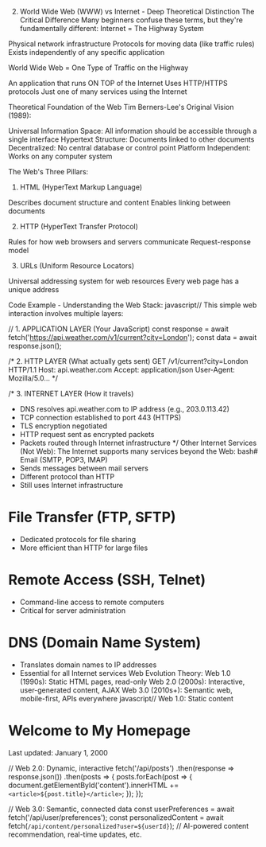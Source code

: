 2. World Wide Web (WWW) vs Internet - Deep Theoretical Distinction
The Critical Difference
Many beginners confuse these terms, but they're fundamentally different:
Internet = The Highway System

Physical network infrastructure
Protocols for moving data (like traffic rules)
Exists independently of any specific application

World Wide Web = One Type of Traffic on the Highway

An application that runs ON TOP of the Internet
Uses HTTP/HTTPS protocols
Just one of many services using the Internet

Theoretical Foundation of the Web
Tim Berners-Lee's Original Vision (1989):

Universal Information Space: All information should be accessible through a single interface
Hypertext Structure: Documents linked to other documents
Decentralized: No central database or control point
Platform Independent: Works on any computer system

The Web's Three Pillars:
1. HTML (HyperText Markup Language)

Describes document structure and content
Enables linking between documents

2. HTTP (HyperText Transfer Protocol)

Rules for how web browsers and servers communicate
Request-response model

3. URLs (Uniform Resource Locators)

Universal addressing system for web resources
Every web page has a unique address

Code Example - Understanding the Web Stack:
javascript// This simple web interaction involves multiple layers:

// 1. APPLICATION LAYER (Your JavaScript)
const response = await fetch('https://api.weather.com/v1/current?city=London');
const data = await response.json();

/* 2. HTTP LAYER (What actually gets sent)
GET /v1/current?city=London HTTP/1.1
Host: api.weather.com
Accept: application/json
User-Agent: Mozilla/5.0...
*/

/* 3. INTERNET LAYER (How it travels)
- DNS resolves api.weather.com to IP address (e.g., 203.0.113.42)
- TCP connection established to port 443 (HTTPS)
- TLS encryption negotiated
- HTTP request sent as encrypted packets
- Packets routed through Internet infrastructure
*/
Other Internet Services (Not Web):
The Internet supports many services beyond the Web:
bash# Email (SMTP, POP3, IMAP)
- Sends messages between mail servers
- Different protocol than HTTP
- Still uses Internet infrastructure

# File Transfer (FTP, SFTP)
- Dedicated protocols for file sharing
- More efficient than HTTP for large files

# Remote Access (SSH, Telnet)
- Command-line access to remote computers
- Critical for server administration

# DNS (Domain Name System)
- Translates domain names to IP addresses
- Essential for all Internet services
Web Evolution Theory:
Web 1.0 (1990s): Static HTML pages, read-only
Web 2.0 (2000s): Interactive, user-generated content, AJAX
Web 3.0 (2010s+): Semantic web, mobile-first, APIs everywhere
javascript// Web 1.0: Static content
<html>
  <body>
    <h1>Welcome to My Homepage</h1>
    <p>Last updated: January 1, 2000</p>
  </body>
</html>

// Web 2.0: Dynamic, interactive
fetch('/api/posts')
  .then(response => response.json())
  .then(posts => {
    posts.forEach(post => {
      document.getElementById('content').innerHTML += 
        `<article>${post.title}</article>`;
    });
  });

// Web 3.0: Semantic, connected data
const userPreferences = await fetch('/api/user/preferences');
const personalizedContent = await fetch(`/api/content/personalized?user=${userId}`);
// AI-powered content recommendation, real-time updates, etc.